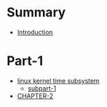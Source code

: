 # Summary

* [Introduction](README.md)

# Part-1
* [linux kernel time subsystem](./time/README.md)
	* [subpart-1](./chatpter-2/README.md)
* [CHAPTER-2](./chatpter-2/README.md)
